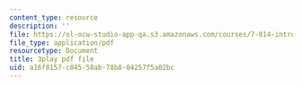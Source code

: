 ```yaml
---
content_type: resource
description: ''
file: https://ol-ocw-studio-app-qa.s3.amazonaws.com/courses/7-014-introductory-biology-spring-2005/a16f8157c04558ab78b804257f5a02bc_fQKMD2iFe5w.pdf
file_type: application/pdf
resourcetype: Document
title: 3play pdf file
uid: a16f8157-c045-58ab-78b8-04257f5a02bc
---
```

